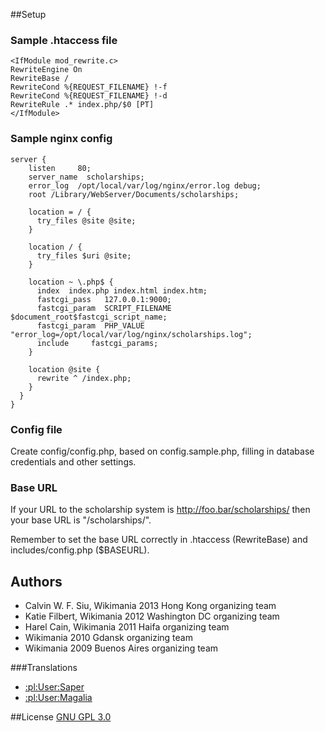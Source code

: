 ##Setup

### Sample .htaccess file

```
<IfModule mod_rewrite.c>
RewriteEngine On
RewriteBase /
RewriteCond %{REQUEST_FILENAME} !-f
RewriteCond %{REQUEST_FILENAME} !-d
RewriteRule .* index.php/$0 [PT]
</IfModule>
```

### Sample nginx config

```
server {
    listen     80;
    server_name  scholarships;
    error_log  /opt/local/var/log/nginx/error.log debug;
    root /Library/WebServer/Documents/scholarships;

    location = / {
      try_files @site @site;
    }

    location / {
      try_files $uri @site;
    }

    location ~ \.php$ {
      index  index.php index.html index.htm;
      fastcgi_pass   127.0.0.1:9000;
      fastcgi_param  SCRIPT_FILENAME  $document_root$fastcgi_script_name;
      fastcgi_param  PHP_VALUE "error_log=/opt/local/var/log/nginx/scholarships.log";
      include     fastcgi_params;
    }

    location @site {
      rewrite ^ /index.php;
    }
  }
}
```

### Config file

Create config/config.php, based on config.sample.php, filling in database credentials and other settings.

### Base URL

If your URL to the scholarship system is
 http://foo.bar/scholarships/
then your base URL is "/scholarships/".

Remember to set the base URL correctly in .htaccess (RewriteBase) and includes/config.php ($BASEURL).

## Authors
* Calvin W. F. Siu, Wikimania 2013 Hong Kong organizing team
* Katie Filbert, Wikimania 2012 Washington DC organizing team
* Harel Cain, Wikimania 2011 Haifa organizing team
* Wikimania 2010 Gdansk organizing team
* Wikimania 2009 Buenos Aires organizing team

###Translations
* [:pl:User:Saper](http://pl.wikipedia.org/wiki/User:Saper "Saper")
* [:pl:User:Magalia](http://pl.wikipedia.org/wiki/User:Magalia "Magalia")

##License
[GNU GPL 3.0](www.gnu.org/copyleft/gpl.html "GNU GPL 3.0")
